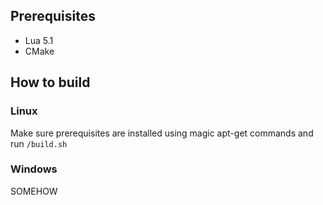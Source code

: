 ## Prerequisites
* Lua 5.1
* CMake
## How to build
### Linux
Make sure prerequisites are installed using magic apt-get commands and run `/build.sh`
### Windows
SOMEHOW